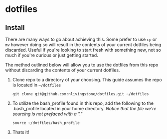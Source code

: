 
# dotfiles

## Install

There are many ways to go about achieving this. Some prefer to use `cp` or `mv` however doing so will result in the contents of your current dotfiles being discarded. Useful if you're looking to start fresh with something new, not so much if you're curious or just getting started. 

The method outlined below will allow you to use the dotfiles from this repo without discarding the contents of your current dotfiles.

1. Clone repo to a directory of your choosing. This guide assumes the repo is located in `~/dotfiles`
    ```
    git clone git@github.com:nlivingstone/dotfiles.git ~/dotfiles
    ```

2. To utilize the bash_profile found in this repo, add the following to the .bash_profile located in your home directory. _Notice that the file we're sourcing is not prefaced with a "."_
    ```
    source ~/dotfiles/bash_profile
    ```
3. Thats it! 